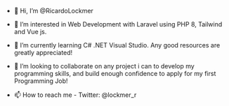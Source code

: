 - 👋 Hi, I’m @RicardoLockmer

- 👀 I’m interested in Web Development with Laravel using PHP 8, Tailwind and Vue js.
- 🌱 I’m currently learning C# .NET Visual Studio. Any good resources are greatly appreciated!
- 💞️ I’m looking to collaborate on any project i can to develop my programming skills, and build enough confidence to apply for my first Programming Job! 
- 📫 How to reach me - Twitter: @lockmer_r



